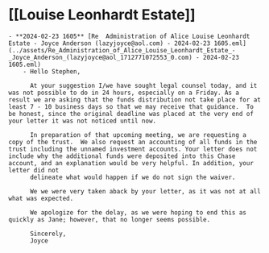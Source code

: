 # [[Louise Leonhardt Estate]]
	- **2024-02-23 1605** [Re  Administration of Alice Louise Leonhardt Estate - Joyce Anderson (lazyjoyce@aol.com) - 2024-02-23 1605.eml](../assets/Re_Administration_of_Alice_Louise_Leonhardt_Estate_-_Joyce_Anderson_(lazyjoyce@aol_1712771072553_0.com) - 2024-02-23 1605.eml)
		- Hello Stephen,
		  
		  At your suggestion I/we have sought legal counsel today, and it was not possible to do in 24 hours, especially on a Friday. As a result we are asking that the funds distribution not take place for at least 7 - 10 business days so that we may receive that guidance.  To be honest, since the original deadline was placed at the very end of your letter it was not noticed until now.
		  
		  In preparation of that upcoming meeting, we are requesting a copy of the trust.  We also request an accounting of all funds in the trust including the unnamed investment accounts. Your letter does not include why the additional funds were deposited into this Chase account, and an explanation would be very helpful. In addition, your letter did not
		  delineate what would happen if we do not sign the waiver.
		  
		  We we were very taken aback by your letter, as it was not at all what was expected.
		  
		  We apologize for the delay, as we were hoping to end this as quickly as Jane; however, that no longer seems possible.
		  
		  Sincerely,
		  Joyce